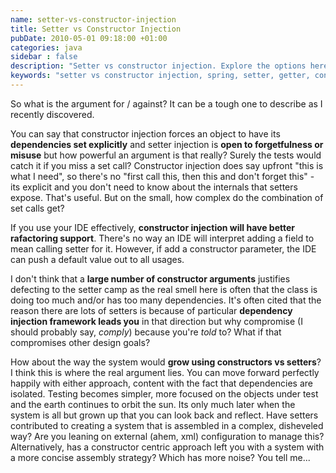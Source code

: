 ```yaml
---
name: setter-vs-constructor-injection
title: Setter vs Constructor Injection
pubDate: 2010-05-01 09:18:00 +01:00
categories: java
sidebar : false
description: "Setter vs constructor injection. Explore the options here."
keywords: "setter vs constructor injection, spring, setter, getter, constructor, java"
---
```


So what is the argument for / against? It can be a tough one to describe as I recently discovered.
  
You can say that constructor injection forces an object to have its __dependencies set explicitly__ and setter injection is __open to forgetfulness or misuse__ but how powerful an argument is that really? Surely the tests would catch it if you miss a set call? Constructor injection does say upfront "this is what I need", so there's no "first call this, then this and don't forget this" - its explicit and you don't need to know about the internals that setters expose. That's useful. But on the small, how complex do the combination of set calls get?

If you use your IDE effectively, __constructor injection will have better rafactoring support__. There's no way an IDE will interpret adding a field to mean calling setter for it. However, if add a constructor parameter, the IDE can push a default value out to all usages.
  
I don't think that a __large number of constructor arguments__ justifies defecting to the setter camp as the real smell here is often that the class is doing too much and/or has too many dependencies. It's often cited that the reason there are lots of setters is because of particular __dependency injection framework leads you__ in that direction but why compromise (I should probably say, _comply_) because you're _told_ to? What if that compromises other design goals?

  
How about the way the system would __grow using constructors vs setters__? I think this is where the real argument lies. You can move forward perfectly happily with either approach, content with the fact that dependencies are isolated. Testing becomes simpler, more focused on the objects under test and the earth continues to orbit the sun. Its only much later when the system is all but grown up that you can look back and reflect. Have setters contributed to creating a system that is assembled in a complex, disheveled way? Are you leaning on external (ahem, xml) configuration to manage this? Alternatively, has a constructor centric approach left you with a system with a more concise assembly strategy? Which has more noise? You tell me...

  



